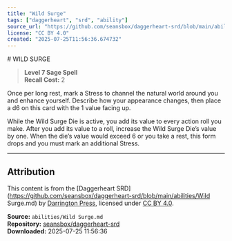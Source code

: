 ```yaml
---
title: "Wild Surge"
tags: ["daggerheart", "srd", "ability"]
source_url: "https://github.com/seansbox/daggerheart-srd/blob/main/abilities/Wild Surge.md"
license: "CC BY 4.0"
created: "2025-07-25T11:56:36.674732"
---
```


﻿# WILD SURGE

> **Level 7 Sage Spell**  
> **Recall Cost:** 2

Once per long rest, mark a Stress to channel the natural world around you and enhance yourself. Describe how your appearance changes, then place a d6 on this card with the 1 value facing up.

While the Wild Surge Die is active, you add its value to every action roll you make. After you add its value to a roll, increase the Wild Surge Die’s value by one. When the die’s value would exceed 6 or you take a rest, this form drops and you must mark an additional Stress.

---

## Attribution

This content is from the [Daggerheart SRD](https://github.com/seansbox/daggerheart-srd/blob/main/abilities/Wild Surge.md) by [Darrington Press](https://darringtonpress.com/), licensed under [CC BY 4.0](https://creativecommons.org/licenses/by/4.0/).

**Source:** `abilities/Wild Surge.md`  
**Repository:** [seansbox/daggerheart-srd](https://github.com/seansbox/daggerheart-srd)  
**Downloaded:** 2025-07-25 11:56:36

